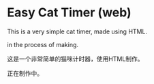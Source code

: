 # Easy Cat Timer (web)
This is a very simple cat timer, made using HTML.

in the process of making.



这是一个非常简单的猫咪计时器，使用HTML制作。

正在制作中。